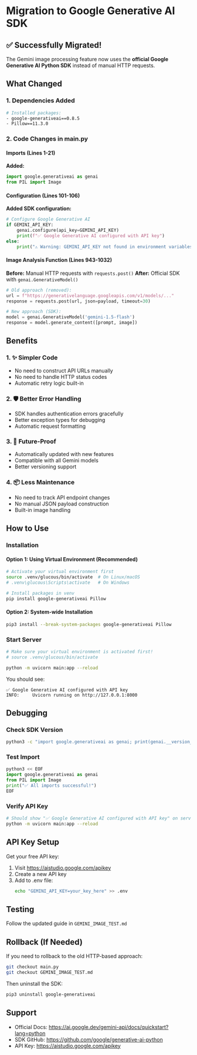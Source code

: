 # Migration to Google Generative AI SDK

## ✅ Successfully Migrated!

The Gemini image processing feature now uses the **official Google Generative AI Python SDK** instead of manual HTTP requests.

## What Changed

### 1. Dependencies Added
```bash
# Installed packages:
- google-generativeai==0.8.5
- Pillow==11.3.0
```

### 2. Code Changes in main.py

#### Imports (Lines 1-21)
**Added:**
```python
import google.generativeai as genai
from PIL import Image
```

#### Configuration (Lines 101-106)
**Added SDK configuration:**
```python
# Configure Google Generative AI
if GEMINI_API_KEY:
    genai.configure(api_key=GEMINI_API_KEY)
    print(f"✅ Google Generative AI configured with API key")
else:
    print("⚠️ Warning: GEMINI_API_KEY not found in environment variables")
```

#### Image Analysis Function (Lines 943-1032)
**Before:** Manual HTTP requests with `requests.post()`
**After:** Official SDK with `genai.GenerativeModel()`

```python
# Old approach (removed):
url = f"https://generativelanguage.googleapis.com/v1/models/..."
response = requests.post(url, json=payload, timeout=30)

# New approach (SDK):
model = genai.GenerativeModel('gemini-1.5-flash')
response = model.generate_content([prompt, image])
```

## Benefits

### 1. ✨ Simpler Code
- No need to construct API URLs manually
- No need to handle HTTP status codes
- Automatic retry logic built-in

### 2. 🛡️ Better Error Handling
- SDK handles authentication errors gracefully
- Better exception types for debugging
- Automatic request formatting

### 3. 🚀 Future-Proof
- Automatically updated with new features
- Compatible with all Gemini models
- Better versioning support

### 4. 📦 Less Maintenance
- No need to track API endpoint changes
- No manual JSON payload construction
- Built-in image handling

## How to Use

### Installation

#### Option 1: Using Virtual Environment (Recommended)
```bash
# Activate your virtual environment first
source .venv/glucous/bin/activate  # On Linux/macOS
# .venv\glucous\Scripts\activate   # On Windows

# Install packages in venv
pip install google-generativeai Pillow
```

#### Option 2: System-wide Installation
```bash
pip3 install --break-system-packages google-generativeai Pillow
```

### Start Server
```bash
# Make sure your virtual environment is activated first!
# source .venv/glucous/bin/activate

python -m uvicorn main:app --reload
```

You should see:
```
✅ Google Generative AI configured with API key
INFO:     Uvicorn running on http://127.0.0.1:8000
```

## Debugging

### Check SDK Version
```bash
python3 -c "import google.generativeai as genai; print(genai.__version__)"
```

### Test Import
```python
python3 << EOF
import google.generativeai as genai
from PIL import Image
print("✅ All imports successful!")
EOF
```

### Verify API Key
```bash
# Should show "✅ Google Generative AI configured with API key" on server start
python -m uvicorn main:app --reload
```

## API Key Setup

Get your free API key:
1. Visit https://aistudio.google.com/apikey
2. Create a new API key
3. Add to .env file:
   ```bash
   echo "GEMINI_API_KEY=your_key_here" >> .env
   ```

## Testing

Follow the updated guide in `GEMINI_IMAGE_TEST.md`

## Rollback (If Needed)

If you need to rollback to the old HTTP-based approach:
```bash
git checkout main.py
git checkout GEMINI_IMAGE_TEST.md
```

Then uninstall the SDK:
```bash
pip3 uninstall google-generativeai
```

## Support

- Official Docs: https://ai.google.dev/gemini-api/docs/quickstart?lang=python
- SDK GitHub: https://github.com/google/generative-ai-python
- API Key: https://aistudio.google.com/apikey
